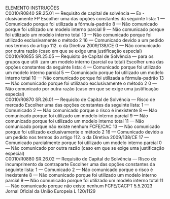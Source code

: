  
ELEMENTO  INSTRUÇÕES  
C0010/R0840  SR.25.01 — Requisito de 
capital de solvência — Ex ­
clusivamente FP  Escolher uma das opções constantes da seguinte lista: 
1 — Comunicado porque foi utilizada a fórmula-padrão 
8 — Não comunicado porque foi utilizado um modelo interno parcial 
9 — Não comunicado porque foi utilizado um modelo interno total 
13 — Não comunicado porque foi utilizado exclusivamente o método 2 
16 — Comunicado devido a um pedido nos termos do artigo 112.  o da Diretiva 
2009/138/CE 
0 — Não comunicado por outra razão (caso em que se exige uma justificação 
especial)  
C0010/R0855  SR.25.05 — Requisito de 
Capital de Solvência — 
para os grupos que utili ­
zam um modelo interno 
(parcial ou total)  Escolher uma das opções constantes da seguinte lista: 
4 — Comunicado porque foi utilizado um modelo interno parcial 
5 — Comunicado porque foi utilizado um modelo interno total 
10 — Não comunicado porque foi utilizada a fórmula-padrão 
13 — Não comunicado porque foi utilizado exclusivamente o método 2 
0 — Não comunicado por outra razão (caso em que se exige uma justificação 
especial)  
C0010/R0870  SR.26.01 — Requisito de 
Capital de Solvência — 
Risco de mercado  Escolher uma das opções constantes da seguinte lista: 
1 — Comunicado 
2 — Não comunicado porque o risco é inexistente 
8 — Não comunicado porque foi utilizado um modelo interno parcial 
9 — Não comunicado porque foi utilizado um modelo interno total 
11 — Não comunicado porque não existe nenhum FCFE/CAC 
13 — Não comunicado porque foi utilizado exclusivamente o método 2 
16 — Comunicado devido a um pedido nos termos do artigo 112.  o da Diretiva 
2009/138/CE 
17 — Comunicado parcialmente porque foi utilizado um modelo interno parcial 
0 — Não comunicado por outra razão (caso em que se exige uma justificação 
especial)  
C0010/R0880  SR.26.02 — Requisito de 
Capital de Solvência — 
Risco de incumprimento da 
contraparte  Escolher uma das opções constantes da seguinte lista: 
1 — Comunicado 
2 — Não comunicado porque o risco é inexistente 
8 — Não comunicado porque foi utilizado um modelo interno parcial 
9 — Não comunicado porque foi utilizado um modelo interno total 
11 — Não comunicado porque não existe nenhum FCFE/CACPT  5.5.2023 Jornal Oficial da União Europeia L 120/1129